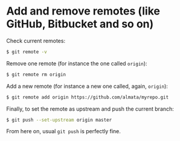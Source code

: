# Add and remove remotes (like GitHub, Bitbucket and so on)

Check current remotes:

```bash
$ git remote -v
```

Remove one remote (for instance the one called `origin`):

```bash
$ git remote rm origin
```

Add a new remote (for instance a new one called, again, `origin`):

```bash
$ git remote add origin https://github.com/almata/myrepo.git 
```

Finally, to set the remote as upstream and push the current branch:

```bash
$ git push --set-upstream origin master
```

From here on, usual `git push` is perfectly fine.
